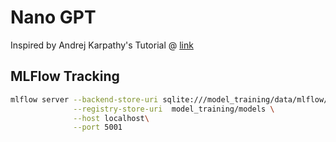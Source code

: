 # Nano GPT

Inspired by Andrej Karpathy's Tutorial @ [link](https://www.youtube.com/watch?v=kCc8FmEb1nY)


## MLFlow Tracking
```bash
mlflow server --backend-store-uri sqlite:///model_training/data/mlflow/mlflow.db \
              --registry-store-uri  model_training/models \
              --host localhost\
              --port 5001 
```